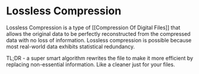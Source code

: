 # Lossless Compression

Lossless Compression is a type of [[Compression Of Digital Files]] that allows the original data to be perfectly reconstructed from the compressed data with no loss of information. Lossless compression is possible because most real-world data exhibits statistical redundancy. 

TL;DR - a super smart algorithm rewrites the file to make it more efficient by replacing non-essential information. Like a cleaner just for your files.